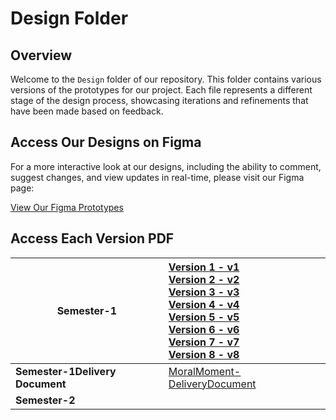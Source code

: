 # Design Folder

## Overview

Welcome to the `Design` folder of our repository. This folder contains various versions of the prototypes for our project. Each file represents a different stage of the design process, showcasing iterations and refinements that have been made based on feedback.

## Access Our Designs on Figma

For a more interactive look at our designs, including the ability to comment, suggest changes, and view updates in real-time, please visit our Figma page:

[View Our Figma Prototypes](https://www.figma.com/file/6PINXpuynOE8HFpRz3wDtn/Moral-Moment?type=design&node-id=0%3A1&mode=design&t=dbDzKbMwucbteZ3Y-1)

## Access Each Version PDF

| **Semester-1**                  | [Version 1 - v1](Semster-1/v1/) <br />[Version 2 - v2](Semster-1/v2/) <br />[Version 3 - v3](Semster-1/v3/)<br />[Version 4 - v4](Semster-1/v4/)<br />[Version 5 - v5](Semster-1/v5/)<br />[Version 6 - v6](Semster-1/v6/) <br />[Version 7 - v7](Semster-1/v7/)<br />[Version 8 - v8](Semster-1/v8/) |
| ------------------------------- | :----------------------------------------------------------- |
| **Semester-1Delivery Document** | [MoralMoment-DeliveryDocument](DeliveryDocument/)            |
| **Semester-2**                  |                                                              |